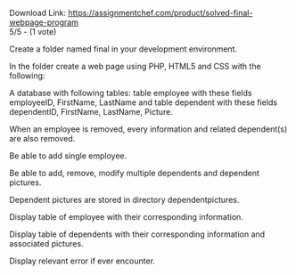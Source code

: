 Download Link: https://assignmentchef.com/product/solved-final-webpage-program
<br>
5/5 - (1 vote)

 Create a folder named final in your development environment.



In the folder create a web page using PHP, HTML5 and CSS with the following:

A database with following tables: table employee with these fields employeeID, FirstName, LastName and table dependent with these fields dependentID, FirstName, LastName, Picture.

When an employee is removed, every information and related dependent(s) are also removed.

Be able to add single employee.

Be able to add, remove, modify multiple dependents and dependent pictures.

Dependent pictures are stored in directory dependentpictures.

Display table of employee with their corresponding information.

Display table of dependents with their corresponding information and associated pictures.

Display relevant error if ever encounter.